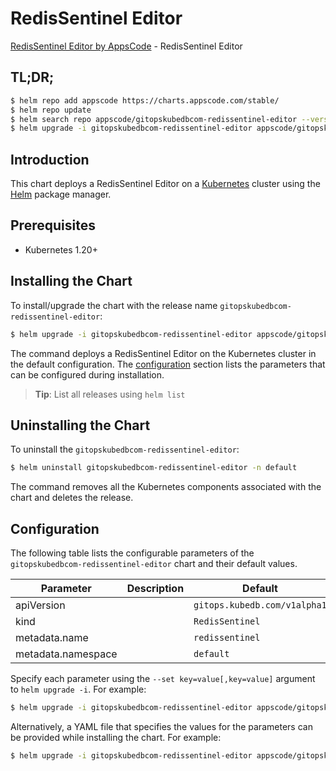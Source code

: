 # RedisSentinel Editor

[RedisSentinel Editor by AppsCode](https://appscode.com) - RedisSentinel Editor

## TL;DR;

```bash
$ helm repo add appscode https://charts.appscode.com/stable/
$ helm repo update
$ helm search repo appscode/gitopskubedbcom-redissentinel-editor --version=v0.21.0
$ helm upgrade -i gitopskubedbcom-redissentinel-editor appscode/gitopskubedbcom-redissentinel-editor -n default --create-namespace --version=v0.21.0
```

## Introduction

This chart deploys a RedisSentinel Editor on a [Kubernetes](http://kubernetes.io) cluster using the [Helm](https://helm.sh) package manager.

## Prerequisites

- Kubernetes 1.20+

## Installing the Chart

To install/upgrade the chart with the release name `gitopskubedbcom-redissentinel-editor`:

```bash
$ helm upgrade -i gitopskubedbcom-redissentinel-editor appscode/gitopskubedbcom-redissentinel-editor -n default --create-namespace --version=v0.21.0
```

The command deploys a RedisSentinel Editor on the Kubernetes cluster in the default configuration. The [configuration](#configuration) section lists the parameters that can be configured during installation.

> **Tip**: List all releases using `helm list`

## Uninstalling the Chart

To uninstall the `gitopskubedbcom-redissentinel-editor`:

```bash
$ helm uninstall gitopskubedbcom-redissentinel-editor -n default
```

The command removes all the Kubernetes components associated with the chart and deletes the release.

## Configuration

The following table lists the configurable parameters of the `gitopskubedbcom-redissentinel-editor` chart and their default values.

|     Parameter      | Description |                 Default                 |
|--------------------|-------------|-----------------------------------------|
| apiVersion         |             | <code>gitops.kubedb.com/v1alpha1</code> |
| kind               |             | <code>RedisSentinel</code>              |
| metadata.name      |             | <code>redissentinel</code>              |
| metadata.namespace |             | <code>default</code>                    |


Specify each parameter using the `--set key=value[,key=value]` argument to `helm upgrade -i`. For example:

```bash
$ helm upgrade -i gitopskubedbcom-redissentinel-editor appscode/gitopskubedbcom-redissentinel-editor -n default --create-namespace --version=v0.21.0 --set apiVersion=gitops.kubedb.com/v1alpha1
```

Alternatively, a YAML file that specifies the values for the parameters can be provided while
installing the chart. For example:

```bash
$ helm upgrade -i gitopskubedbcom-redissentinel-editor appscode/gitopskubedbcom-redissentinel-editor -n default --create-namespace --version=v0.21.0 --values values.yaml
```
